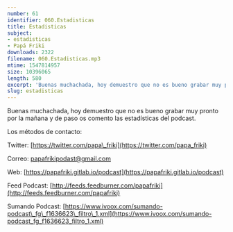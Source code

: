 ```yaml
---
number: 61
identifier: 060.Estadisticas
title: Estadisticas
subject:
- estadisticas
- Papá Friki
downloads: 2322
filename: 060.Estadisticas.mp3
mtime: 1547814957
size: 10396065
length: 580
excerpt: 'Buenas muchachada, hoy demuestro que no es bueno grabar muy pronto por la mañana y de paso os comento las estadísticas del podcast.  '
slug: estadisticas
---
```

Buenas muchachada, hoy demuestro que no es bueno grabar muy pronto por la mañana y de paso os comento las estadísticas del podcast.  

Los métodos de contacto:  

Twitter: [https://twitter.com/papa\_friki](https://twitter.com/papa_friki)

Correo: [papafrikipodast@gmail.com](https://archive.org/details/papafrikipodast@gmail.com)

Web: [https://papafriki.gitlab.io/podcast](https://papafriki.gitlab.io/podcast)

Feed Podcast: [http://feeds.feedburner.com/papafriki](http://feeds.feedburner.com/papafriki)

Sumando Podcast: [https://www.ivoox.com/sumando-podcast\_fg\_f1636623\_filtro\_1.xml](https://www.ivoox.com/sumando-podcast_fg_f1636623_filtro_1.xml)